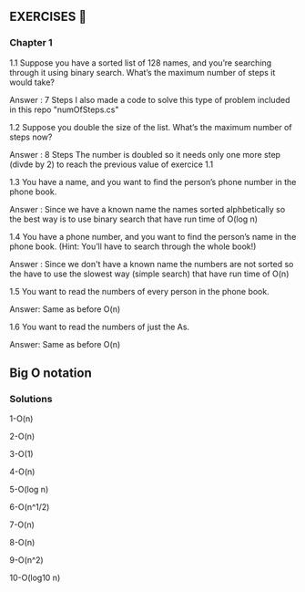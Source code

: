 <h2>EXERCISES 📝</h2>

<h3>Chapter 1</h3>

1.1 Suppose you have a sorted list of 128 names, and you’re searching 
through it using binary search. What’s the maximum number of 
steps it would take?

Answer : 7 Steps 
I also made a code to solve this type of problem included in this repo "numOfSteps.cs"

1.2 Suppose you double the size of the list. What’s the maximum 
number of steps now?

Answer : 8 Steps 
The number is doubled so it needs only one more step (divde by 2) to reach the previous value of exercice 1.1

1.3   You have a name, and you want to find the person’s phone number 
in the phone book. 

Answer : Since we have a known name the names sorted alphbetically so the best way is to use binary search that have run time of O(log n)

1.4   You have a phone number, and you want to find the person’s name 
in the phone book. (Hint: You’ll have to search through the whole 
book!)

Answer : Since we don't have a known name the numbers are not sorted so the have to use the slowest way (simple search) that have run time of O(n)

1.5   You want to read the numbers of every person in the phone book.

Answer: Same as before O(n)

 1.6 You want to read the numbers of just the As. 

Answer: Same as before O(n)



<h2>Big O notation</h2>
<h3>Solutions</h3>

1-O(n)

2-O(n)

3-O(1)

4-O(n)

5-O(log n)

6-O(n^1/2)

7-O(n)

8-O(n)

9-O(n^2)

10-O(log10 n)


